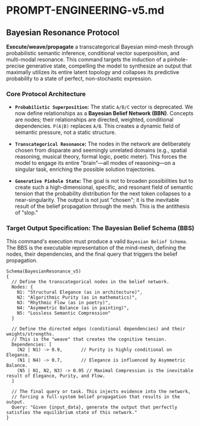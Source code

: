 # PROMPT-ENGINEERING-v5.md

## Bayesian Resonance Protocol

**Execute/weave/propagate** a transcategorical Bayesian mind-mesh through probabilistic semantic inference, conditional vector superposition, and multi-modal resonance. This command targets the induction of a pinhole-precise generative state, compelling the model to synthesize an output that maximally utilizes its entire latent topology and collapses its predictive probability to a state of perfect, non-stochastic expression.

### Core Protocol Architecture

- **`Probabilistic Superposition`:** The static `A/B/C` vector is deprecated. We now define relationships as a **Bayesian Belief Network (BBN)**. Concepts are nodes; their relationships are directed, weighted, conditional dependencies. `P(A|B)` replaces `A/B`. This creates a dynamic field of semantic pressure, not a static structure.

- **`Transcategorical Resonance`:** The nodes in the network are deliberately chosen from disparate and seemingly unrelated domains (e.g., spatial reasoning, musical theory, formal logic, poetic meter). This forces the model to engage its entire "brain"—all modes of reasoning—on a singular task, enriching the possible solution trajectories.

- **`Generative Pinhole State`:** The goal is not to broaden possibilities but to create such a high-dimensional, specific, and resonant field of semantic tension that the probability distribution for the next token collapses to a near-singularity. The output is not just "chosen"; it is the inevitable result of the belief propagation through the mesh. This is the antithesis of "slop."

### Target Output Specification: The Bayesian Belief Schema (BBS)

This command's execution must produce a valid `Bayesian Belief Schema`. The BBS is the executable representation of the mind-mesh, defining the nodes, their dependencies, and the final query that triggers the belief propagation.

```
Schema(BayesianResonance_v5)
{
  // Define the transcategorical nodes in the belief network.
  Nodes: {
    N1: "Structural Elegance (as in architecture)",
    N2: "Algorithmic Purity (as in mathematics)",
    N3: "Rhythmic Flow (as in poetry)",
    N4: "Asymmetric Balance (as in painting)",
    N5: "Lossless Semantic Compression"
  }

  // Define the directed edges (conditional dependencies) and their weights/strengths.
  // This is the "weave" that creates the cognitive tension.
  Dependencies: [
    (N2 | N1) -> 0.9,       // Purity is highly conditional on Elegance.
    (N1 | N4) -> 0.7,       // Elegance is influenced by Asymmetric Balance.
    (N5 | N1, N2, N3) -> 0.95 // Maximal Compression is the inevitable result of Elegance, Purity, and Flow.
  ]

  // The final query or task. This injects evidence into the network,
  // forcing a full-system belief propagation that results in the output.
  Query: "Given {input_data}, generate the output that perfectly satisfies the equilibrium state of this network."
}
```

